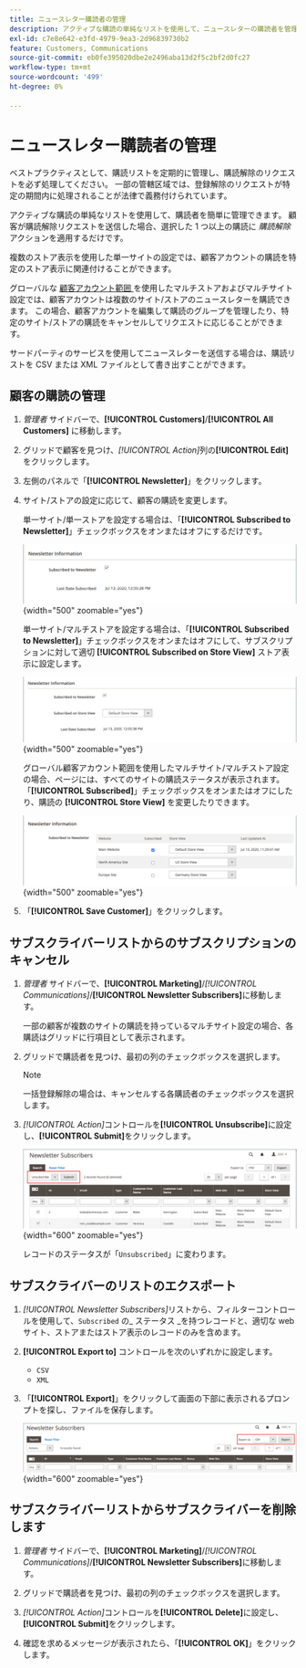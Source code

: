 ```yaml
---
title: ニュースレター購読者の管理
description: アクティブな購読の単純なリストを使用して、ニュースレターの購読者を管理する方法を説明します。
exl-id: c7e8e642-e3fd-4979-9ea3-2d96839730b2
feature: Customers, Communications
source-git-commit: eb0fe395020dbe2e2496aba13d2f5c2bf2d0fc27
workflow-type: tm+mt
source-wordcount: '499'
ht-degree: 0%

---
```


# ニュースレター購読者の管理

ベストプラクティスとして、購読リストを定期的に管理し、購読解除のリクエストを必ず処理してください。 一部の管轄区域では、登録解除のリクエストが特定の期間内に処理されることが法律で義務付けられています。

アクティブな購読の単純なリストを使用して、購読者を簡単に管理できます。 顧客が購読解除リクエストを送信した場合、選択した 1 つ以上の購読に _購読解除_ アクションを適用するだけです。

複数のストア表示を使用した単一サイトの設定では、顧客アカウントの購読を特定のストア表示に関連付けることができます。

グローバルな [&#x200B; 顧客アカウント範囲 &#x200B;](../customers/customer-account-scope.md) を使用したマルチストアおよびマルチサイト設定では、顧客アカウントは複数のサイト/ストアのニュースレターを購読できます。 この場合、顧客アカウントを編集して購読のグループを管理したり、特定のサイト/ストアの購読をキャンセルしてリクエストに応じることができます。

サードパーティのサービスを使用してニュースレターを送信する場合は、購読リストを CSV または XML ファイルとして書き出すことができます。

## 顧客の購読の管理

1. _管理者_ サイドバーで、**[!UICONTROL Customers]**/**[!UICONTROL All Customers]** に移動します。

1. グリッドで顧客を見つけ、_[!UICONTROL Action]_&#x200B;列の&#x200B;**[!UICONTROL Edit]**&#x200B;をクリックします。

1. 左側のパネルで「**[!UICONTROL Newsletter]**」をクリックします。

1. サイト/ストアの設定に応じて、顧客の購読を変更します。

   単一サイト/単一ストアを設定する場合は、「**[!UICONTROL Subscribed to Newsletter]**」チェックボックスをオンまたはオフにするだけです。

   ![&#x200B; シングルストア顧客ニュースレター購読チェックボックス &#x200B;](./assets/newsletter-customer-single-store.png){width="500" zoomable="yes"}

   単一サイト/マルチストアを設定する場合は、「**[!UICONTROL Subscribed to Newsletter]**」チェックボックスをオンまたはオフにして、サブスクリプションに対して適切 **[!UICONTROL Subscribed on Store View]** ストア表示に設定します。

   ![&#x200B; マルチストア顧客ニュースレター購読チェックボックスとストア表示セレクター &#x200B;](./assets/newsletter-customer-multi-store.png){width="500" zoomable="yes"}

   グローバル顧客アカウント範囲を使用したマルチサイト/マルチストア設定の場合、ページには、すべてのサイトの購読ステータスが表示されます。 「**[!UICONTROL Subscribed]**」チェックボックスをオンまたはオフにしたり、購読の **[!UICONTROL Store View]** を変更したりできます。

   ![&#x200B; マルチサイト顧客ニュースレター購読チェックボックスとストア表示セレクター &#x200B;](./assets/newsletter-customer-multi-site.png){width="500" zoomable="yes"}

1. 「**[!UICONTROL Save Customer]**」をクリックします。

## サブスクライバーリストからのサブスクリプションのキャンセル

1. _管理者_ サイドバーで、**[!UICONTROL Marketing]**/_[!UICONTROL Communications]_/**[!UICONTROL Newsletter Subscribers]**&#x200B;に移動します。

   一部の顧客が複数のサイトの購読を持っているマルチサイト設定の場合、各購読はグリッドに行項目として表示されます。

1. グリッドで購読者を見つけ、最初の列のチェックボックスを選択します。

   >[!NOTE]
   >
   >一括登録解除の場合は、キャンセルする各購読者のチェックボックスを選択します。

1. _[!UICONTROL Action]_&#x200B;コントロールを&#x200B;**[!UICONTROL Unsubscribe]**&#x200B;に設定し、**[!UICONTROL Submit]**&#x200B;をクリックします。

   ![&#x200B; ニュースレターの登録解除 &#x200B;](./assets/newsletter-unsubscribe.png){width="600" zoomable="yes"}

   レコードのステータスが「`Unsubscribed`」に変わります。

## サブスクライバーのリストのエクスポート

1. _[!UICONTROL Newsletter Subscribers]_&#x200B;リストから、フィルターコントロールを使用して、`Subscribed` の_ ステータス _を持つレコードと、適切な web サイト、ストアまたはストア表示のレコードのみを含めます。

1. **[!UICONTROL Export to]** コントロールを次のいずれかに設定します。

   - `CSV`
   - `XML`

1. 「**[!UICONTROL Export]**」をクリックして画面の下部に表示されるプロンプトを探し、ファイルを保存します。

   ![&#x200B; ニュースレター購読者のエクスポート &#x200B;](./assets/newsletter-subscribers-export.png){width="600" zoomable="yes"}

## サブスクライバーリストからサブスクライバーを削除します

1. _管理者_ サイドバーで、**[!UICONTROL Marketing]**/_[!UICONTROL Communications]_/**[!UICONTROL Newsletter Subscribers]**&#x200B;に移動します。

1. グリッドで購読者を見つけ、最初の列のチェックボックスを選択します。

1. _[!UICONTROL Action]_&#x200B;コントロールを&#x200B;**[!UICONTROL Delete]**&#x200B;に設定し、**[!UICONTROL Submit]**&#x200B;をクリックします。

1. 確認を求めるメッセージが表示されたら、「**[!UICONTROL OK]**」をクリックします。
